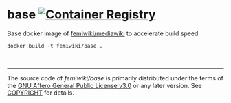 base [![Container Registry]][Container Registry Link]
========
Base docker image of [femiwiki/mediawiki] to accelerate build speed

```
docker build -t femiwiki/base .
```

&nbsp;

--------

The source code of *femiwiki/base* is primarily distributed under the
terms of the [GNU Affero General Public License v3.0] or any later version. See
[COPYRIGHT] for details.

[Container Registry]: https://badgen.net/badge/icon/docker?icon=docker&label
[Container Registry Link]: https://github.com/orgs/femiwiki/packages/container/base
[femiwiki/mediawiki]: https://github.com/femiwiki/mediawiki
[GNU Affero General Public License v3.0]: LICENSE
[COPYRIGHT]: COPYRIGHT
